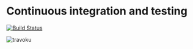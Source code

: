 # Continuous integration and testing

[![Build Status](https://travis-ci.org/bransfieldjack/Innablr-Technical-Challenge.svg?branch=master)](https://travis-ci.org/bransfieldjack/Innablr-Technical-Challenge)

![travoku](https://s3-ap-southeast-2.amazonaws.com/innablr/travoku.png)
